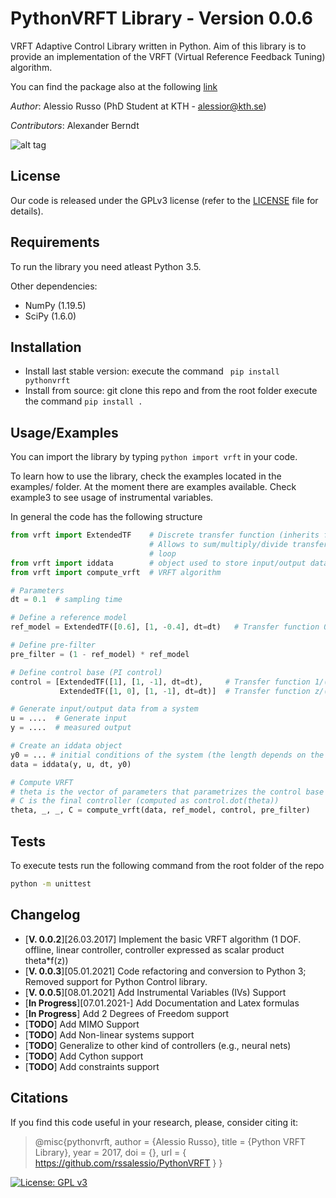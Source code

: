 # PythonVRFT Library - Version 0.0.6
VRFT Adaptive Control Library written in Python. Aim of this library is to provide an implementation of the VRFT (Virtual Reference Feedback Tuning) algorithm.

You can find the package also at the following [link](https://pypi.org/project/pythonvrft/)

_Author_: Alessio Russo (PhD Student at KTH - alessior@kth.se)

_Contributors_: Alexander Berndt


![alt tag](https://github.com/rssalessio/PythonVRFT/blob/master/examples/example2.png)
## License
Our code is released under the GPLv3 license (refer to the [LICENSE](https://github.com/rssalessio/PythonVRFT/blob/master/LICENSE) file for details).

## Requirements
To run the library you need atleast Python 3.5.

Other dependencies:
- NumPy (1.19.5)
- SciPy (1.6.0)

## Installation
- Install last stable version: execute the command ``` pip install pythonvrft```
- Install from source: git clone this repo and from the root folder execute the command ```pip install .```

## Usage/Examples
You can import the library by typing ```python import vrft``` in your code.

To learn how to use the library, check the examples located in the examples/ folder. At the moment there are examples available. 
Check example3 to see usage of instrumental variables.

In general the code has the following structure
```python
from vrft import ExtendedTF    # Discrete transfer function (inherits from the scipy.signal.dlti class)
                               # Allows to sum/multiply/divide transfer functions and compute the feedback
                               # loop
from vrft import iddata        # object used to store input/output data
from vrft import compute_vrft  # VRFT algorithm

# Parameters
dt = 0.1  # sampling time

# Define a reference model
ref_model = ExtendedTF([0.6], [1, -0.4], dt=dt)   # Transfer function 0.6/(z-0.4)

# Define pre-filter
pre_filter = (1 - ref_model) * ref_model

# Define control base (PI control)
control = [ExtendedTF([1], [1, -1], dt=dt),     # Transfer function 1/(z-1)
           ExtendedTF([1, 0], [1, -1], dt=dt)]  # Transfer function z/(z-1)

# Generate input/output data from a system
u = ....  # Generate input
y = ....  # measured output

# Create an iddata object
y0 = ... # initial conditions of the system (the length depends on the order of the reference model)
data = iddata(y, u, dt, y0)

# Compute VRFT
# theta is the vector of parameters that parametrizes the control base
# C is the final controller (computed as control.dot(theta))
theta, _, _, C = compute_vrft(data, ref_model, control, pre_filter)
```

## Tests
To execute tests run the following command from the root folder of the repo
```sh
python -m unittest
``` 

## Changelog
- [**V. 0.0.2**][26.03.2017] Implement the basic VRFT algorithm (1 DOF. offline, linear controller, controller expressed as scalar product theta*f(z))
- [**V. 0.0.3**][05.01.2021] Code refactoring and conversion to Python 3; Removed support for Python Control library.
- [**V. 0.0.5**][08.01.2021] Add Instrumental Variables (IVs) Support
- [**In Progress**][07.01.2021-] Add Documentation and Latex formulas
- [**In Progress**] Add 2 Degrees of Freedom support
- [**TODO**] Add MIMO Support
- [**TODO**] Add Non-linear systems support
- [**TODO**] Generalize to other kind of controllers (e.g., neural nets)
- [**TODO**] Add Cython support
- [**TODO**] Add constraints support

## Citations
If you find this code useful in your research, please, consider citing it:
>@misc{pythonvrft,
>  author       = {Alessio Russo},
>  title        = {Python VRFT Library},
>  year         = 2017,
>  doi          = {},
>  url          = { https://github.com/rssalessio/PythonVRFT }
>}

[![License: GPL v3](https://img.shields.io/badge/License-GPLv3-blue.svg)](https://www.gnu.org/licenses/gpl-3.0)

